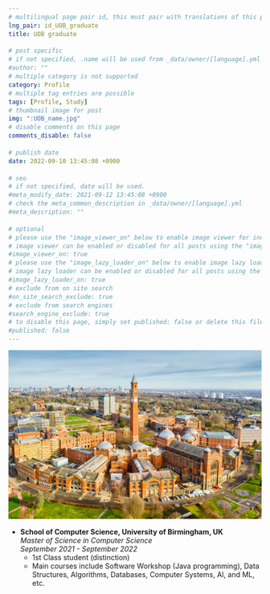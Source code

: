 ```yaml
---
# multilingual page pair id, this must pair with translations of this page. (This name must be unique)
lng_pair: id_UOB_graduate
title: UOB graduate

# post specific
# if not specified, .name will be used from _data/owner/[language].yml
#author: ""
# multiple category is not supported
category: Profile
# multiple tag entries are possible
tags: [Profile, Study]
# thumbnail image for post
img: ":UOB_name.jpg"
# disable comments on this page
comments_disable: false

# publish date
date: 2022-09-10 13:45:08 +0900

# seo
# if not specified, date will be used.
#meta_modify_date: 2021-09-12 13:45:08 +0900
# check the meta_common_description in _data/owner/[language].yml
#meta_description: ""

# optional
# please use the "image_viewer_on" below to enable image viewer for individual pages or posts (_posts/ or [language]/_posts folders).
# image viewer can be enabled or disabled for all posts using the "image_viewer_posts: true" setting in _data/conf/main.yml.
#image_viewer_on: true
# please use the "image_lazy_loader_on" below to enable image lazy loader for individual pages or posts (_posts/ or [language]/_posts folders).
# image lazy loader can be enabled or disabled for all posts using the "image_lazy_loader_posts: true" setting in _data/conf/main.yml.
#image_lazy_loader_on: true
# exclude from on site search
#on_site_search_exclude: true
# exclude from search engines
#search_engine_exclude: true
# to disable this page, simply set published: false or delete this file
#published: false
---
```


![NEU in China](/assets/img/posts/Uob_overview.jpg)

- **School of Computer Science, University of Birmingham, UK**  
  *Master of Science in Computer Science*  
  *September 2021 - September 2022*  
  - 1st Class student (distinction)
  - Main courses include Software Workshop (Java programming), Data Structures, Algorithms, Databases, Computer Systems, AI, and ML, etc.
